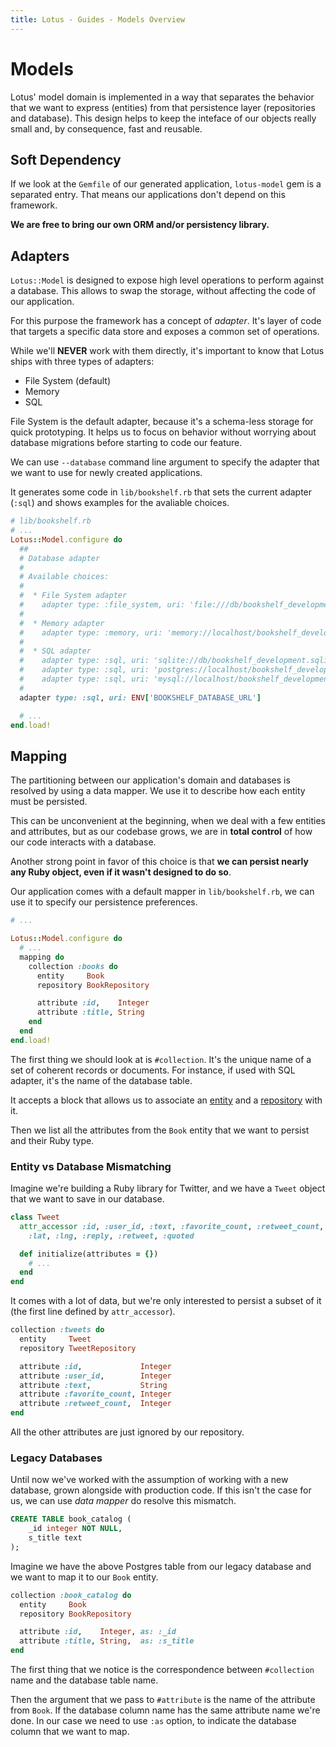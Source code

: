 ```yaml
---
title: Lotus - Guides - Models Overview
---
```


# Models

Lotus' model domain is implemented in a way that separates the behavior that we want to express (entities) from that persistence layer (repositories and database).
This design helps to keep the inteface of our objects really small and, by consequence, fast and reusable.

## Soft Dependency

If we look at the `Gemfile` of our generated application, `lotus-model` gem is a separated entry.
That means our applications don't depend on this framework.

**We are free to bring our own ORM and/or persistency library.**

## Adapters

`Lotus::Model` is designed to expose high level operations to perform against a database.
This allows to swap the storage, without affecting the code of our application.

For this purpose the framework has a concept of _adapter_.
It's layer of code that targets a specific data store and exposes a common set of operations.

While we'll **NEVER** work with them directly, it's important to know that Lotus ships with three types of adapters:

  * File System (default)
  * Memory
  * SQL

File System is the default adapter, because it's a schema-less storage for quick prototyping.
It helps us to focus on behavior without worrying about database migrations before starting to code our feature.

We can use `--database` command line argument to specify the adapter that we want to use for newly created applications.

It generates some code in `lib/bookshelf.rb` that sets the current adapter (`:sql`) and shows examples for the avaliable choices.

```ruby
# lib/bookshelf.rb
# ...
Lotus::Model.configure do
  ##
  # Database adapter
  #
  # Available choices:
  #
  #  * File System adapter
  #    adapter type: :file_system, uri: 'file:///db/bookshelf_development'
  #
  #  * Memory adapter
  #    adapter type: :memory, uri: 'memory://localhost/bookshelf_development'
  #
  #  * SQL adapter
  #    adapter type: :sql, uri: 'sqlite://db/bookshelf_development.sqlite3'
  #    adapter type: :sql, uri: 'postgres://localhost/bookshelf_development'
  #    adapter type: :sql, uri: 'mysql://localhost/bookshelf_development'
  #
  adapter type: :sql, uri: ENV['BOOKSHELF_DATABASE_URL']

  # ...
end.load!
```

## Mapping

The partitioning between our application's domain and databases is resolved by using a data mapper.
We use it to describe how each entity must be persisted.

This can be unconvenient at the beginning, when we deal with a few entities and attributes, but as our codebase grows, we are in **total control** of how our code interacts with a database.

Another strong point in favor of this choice is that **we can persist nearly any Ruby object, even if it wasn't designed to do so**.

Our application comes with a default mapper in `lib/bookshelf.rb`, we can use it to specify our persistence preferences.

```ruby
# ...

Lotus::Model.configure do
  # ...
  mapping do
    collection :books do
      entity     Book
      repository BookRepository

      attribute :id,    Integer
      attribute :title, String
    end
  end
end.load!
```

The first thing we should look at is `#collection`.
It's the unique name of a set of coherent records or documents.
For instance, if used with SQL adapter, it's the name of the database table.

It accepts a block that allows us to associate an [entity](/guides/models/entities) and a [repository](/guides/models/repositories) with it.

Then we list all the attributes from the `Book` entity that we want to persist and their Ruby type.

### Entity vs Database Mismatching

Imagine we're building a Ruby library for Twitter, and we have a `Tweet` object that we want to save in our database.


```ruby
class Tweet
  attr_accessor :id, :user_id, :text, :favorite_count, :retweet_count,
    :lat, :lng, :reply, :retweet, :quoted

  def initialize(attributes = {})
    # ...
  end
end
```

It comes with a lot of data, but we're only interested to persist a subset of it (the first line defined by `attr_accessor`).

```ruby
collection :tweets do
  entity     Tweet
  repository TweetRepository

  attribute :id,             Integer
  attribute :user_id,        Integer
  attribute :text,           String
  attribute :favorite_count, Integer
  attribute :retweet_count,  Integer
end
```

All the other attributes are just ignored by our repository.

### Legacy Databases

Until now we've worked with the assumption of working with a new database, grown alongside with production code.
If this isn't the case for us, we can use _data mapper_ do resolve this mismatch.

```sql
CREATE TABLE book_catalog (
    _id integer NOT NULL,
    s_title text
);
```

Imagine we have the above Postgres table from our legacy database and we want to map it to our `Book` entity.

```ruby
collection :book_catalog do
  entity     Book
  repository BookRepository

  attribute :id,    Integer, as: :_id
  attribute :title, String,  as: :s_title
end
```

The first thing that we notice is the correspondence between `#collection` name and the database table name.

Then the argument that we pass to `#attribute` is the name of the attribute from `Book`.
If the database column name has the same attribute name we're done.
In our case we need to use `:as` option, to indicate the database column that we want to map.
